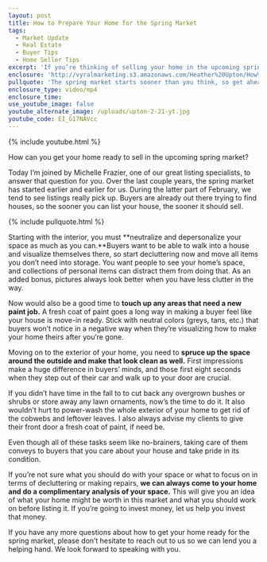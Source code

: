 ```yaml
---
layout: post
title: How to Prepare Your Home for the Spring Market
tags:
  - Market Update
  - Real Estate
  - Buyer Tips
  - Home Seller Tips
excerpt: 'If you’re thinking of selling your home in the upcoming spring market, you need to start preparing it now. Here’s what you need to do.'
enclosure: 'http://vyralmarketing.s3.amazonaws.com/Heather%20Upton/How%20to%20Prepare%20Your%20Home%20for%20the%20Spring%20Market.mp4'
pullquote: 'The spring market starts sooner than you think, so get ahead of the game while it’s still cold out.'
enclosure_type: video/mp4
enclosure_time:
use_youtube_image: false
youtube_alternate_image: /uploads/upton-2-21-yt.jpg
youtube_code: EI_G17NAVcc
---
```



{% include youtube.html %}

How can you get your home ready to sell in the upcoming spring market?

Today I’m joined by Michelle Frazier, one of our great listing specialists, to answer that question for you. Over the last couple years, the spring market has started earlier and earlier for us. During the latter part of February, we tend to see listings really pick up. Buyers are already out there trying to find houses, so the sooner you can list your house, the sooner it should sell.

{% include pullquote.html %}

Starting with the interior, you must **neutralize and depersonalize your space as much as you can.**Buyers want to be able to walk into a house and visualize themselves there, so start decluttering now and move all items you don’t need into storage. You want people to see your home’s space, and collections of personal items can distract them from doing that. As an added bonus, pictures always look better when you have less clutter in the way.

Now would also be a good time to **touch up any areas that need a new paint job.** A fresh coat of paint goes a long way in making a buyer feel like your house is move-in ready. Stick with neutral colors (greys, tans, etc.) that buyers won’t notice in a negative way when they’re visualizing how to make your home theirs after you’re gone.

Moving on to the exterior of your home, you need to **spruce up the space around the outside and make that look clean as well.** First impressions make a huge difference in buyers’ minds, and those first eight seconds when they step out of their car and walk up to your door are crucial.

If you didn’t have time in the fall to to cut back any overgrown bushes or shrubs or store away any lawn ornaments, now’s the time to do it. It also wouldn’t hurt to power-wash the whole exterior of your home to get rid of the cobwebs and leftover leaves. I also always advise my clients to give their front door a fresh coat of paint, if need be.

Even though all of these tasks seem like no-brainers, taking care of them conveys to buyers that you care about your house and take pride in its condition.

If you’re not sure what you should do with your space or what to focus on in terms of decluttering or making repairs, **we can always come to your home and do a complimentary analysis of your space.** This will give you an idea of what your home might be worth in this market and what you should work on before listing it. If you’re going to invest money, let us help you invest that money.

If you have any more questions about how to get your home ready for the spring market, please don’t hesitate to reach out to us so we can lend you a helping hand. We look forward to speaking with you.

&nbsp;